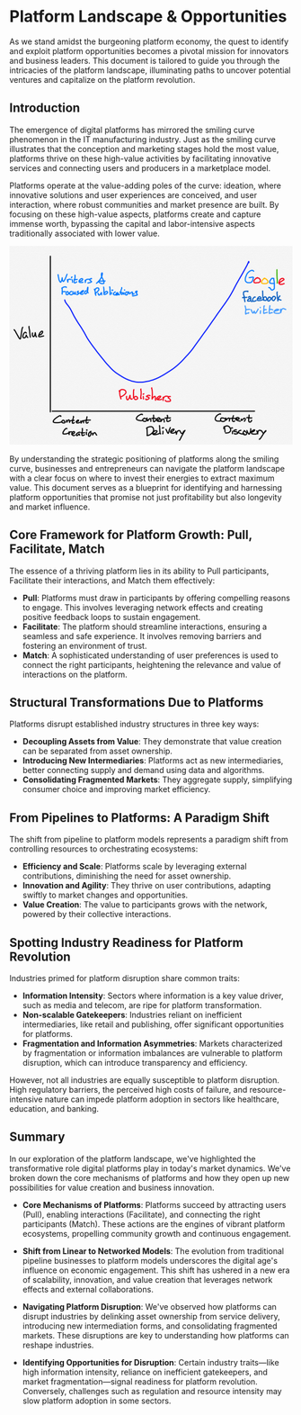 # Platform Landscape & Opportunities

As we stand amidst the burgeoning platform economy, the quest to identify and exploit platform opportunities becomes a pivotal mission for innovators and business leaders. This document is tailored to guide you through the intricacies of the platform landscape, illuminating paths to uncover potential ventures and capitalize on the platform revolution.

## Introduction

The emergence of digital platforms has mirrored the smiling curve phenomenon in the IT manufacturing industry. Just as the smiling curve illustrates that the conception and marketing stages hold the most value, platforms thrive on these high-value activities by facilitating innovative services and connecting users and producers in a marketplace model.

Platforms operate at the value-adding poles of the curve: ideation, where innovative solutions and user experiences are conceived, and user interaction, where robust communities and market presence are built. By focusing on these high-value aspects, platforms create and capture immense worth, bypassing the capital and labor-intensive aspects traditionally associated with lower value.

![Smile Curve](../images/2/smile-curve.png)

By understanding the strategic positioning of platforms along the smiling curve, businesses and entrepreneurs can navigate the platform landscape with a clear focus on where to invest their energies to extract maximum value. This document serves as a blueprint for identifying and harnessing platform opportunities that promise not just profitability but also longevity and market influence.

## Core Framework for Platform Growth: Pull, Facilitate, Match

The essence of a thriving platform lies in its ability to Pull participants, Facilitate their interactions, and Match them effectively:

- **Pull**: Platforms must draw in participants by offering compelling reasons to engage. This involves leveraging network effects and creating positive feedback loops to sustain engagement.
- **Facilitate**: The platform should streamline interactions, ensuring a seamless and safe experience. It involves removing barriers and fostering an environment of trust.
- **Match**: A sophisticated understanding of user preferences is used to connect the right participants, heightening the relevance and value of interactions on the platform.

## Structural Transformations Due to Platforms

Platforms disrupt established industry structures in three key ways:

- **Decoupling Assets from Value**: They demonstrate that value creation can be separated from asset ownership.
- **Introducing New Intermediaries**: Platforms act as new intermediaries, better connecting supply and demand using data and algorithms.
- **Consolidating Fragmented Markets**: They aggregate supply, simplifying consumer choice and improving market efficiency.

## From Pipelines to Platforms: A Paradigm Shift

The shift from pipeline to platform models represents a paradigm shift from controlling resources to orchestrating ecosystems:

- **Efficiency and Scale**: Platforms scale by leveraging external contributions, diminishing the need for asset ownership.
- **Innovation and Agility**: They thrive on user contributions, adapting swiftly to market changes and opportunities.
- **Value Creation**: The value to participants grows with the network, powered by their collective interactions.

## Spotting Industry Readiness for Platform Revolution

Industries primed for platform disruption share common traits:

- **Information Intensity**: Sectors where information is a key value driver, such as media and telecom, are ripe for platform transformation.
- **Non-scalable Gatekeepers**: Industries reliant on inefficient intermediaries, like retail and publishing, offer significant opportunities for platforms.
- **Fragmentation and Information Asymmetries**: Markets characterized by fragmentation or information imbalances are vulnerable to platform disruption, which can introduce transparency and efficiency.

However, not all industries are equally susceptible to platform disruption. High regulatory barriers, the perceived high costs of failure, and resource-intensive nature can impede platform adoption in sectors like healthcare, education, and banking.

## Summary

In our exploration of the platform landscape, we've highlighted the transformative role digital platforms play in today's market dynamics. We've broken down the core mechanisms of platforms and how they open up new possibilities for value creation and business innovation.

- **Core Mechanisms of Platforms**: Platforms succeed by attracting users (Pull), enabling interactions (Facilitate), and connecting the right participants (Match). These actions are the engines of vibrant platform ecosystems, propelling community growth and continuous engagement.

- **Shift from Linear to Networked Models**: The evolution from traditional pipeline businesses to platform models underscores the digital age's influence on economic engagement. This shift has ushered in a new era of scalability, innovation, and value creation that leverages network effects and external collaborations.

- **Navigating Platform Disruption**: We've observed how platforms can disrupt industries by delinking asset ownership from service delivery, introducing new intermediation forms, and consolidating fragmented markets. These disruptions are key to understanding how platforms can reshape industries.

- **Identifying Opportunities for Disruption**: Certain industry traits—like high information intensity, reliance on inefficient gatekeepers, and market fragmentation—signal readiness for platform revolution. Conversely, challenges such as regulation and resource intensity may slow platform adoption in some sectors.

